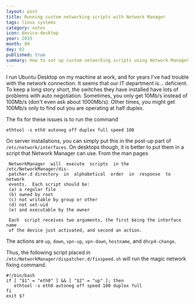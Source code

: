```yaml
---
layout: post
title: Running custom networking scripts with Network Manager
tags: linux systems
category: notes
icon: device-desktop
year: 2015
month: 09
day: 02
published: true
summary: How to set up custom networking scripts using Network Manager.
---
```


I run Ubuntu Desktop on my machine at work, and for years I've had trouble with the network connection.
It seems that our IT department is... deficient.
To keep a long story short, the switches they have installed have lots of problems with auto negotiation.
Sometimes, you only get 10Mb/s instead of 100Mb/s (don't even ask about 1000Mb/s).
Other times, you might get 100Mb/s only to find out you are operating at half duplex. 

The fix for these issues is to run the command 

```
ethtool -s ethX autoneg off duplex full speed 100
```

On server installations, you can simply put this in the post-up part of ``/etc/network/interfaces``.
On desktops though, it is better to put them in a script that Network Manager can use.
From the man pages

```
 NetworkManager  will  execute  scripts  in the /etc/NetworkManager/dis‐
 patcher.d directory  in  alphabetical  order  in  response  to  network
 events.  Each script should be:
 (a) a regular file
 (b) owned by root
 (c) not writable by group or other
 (d) not set-uid
 (e) and executable by the owner

 Each  script receives two arguments, the first being the interface name
 of the device just activated, and second an action.
```

The actions are ``up``, ``down``, ``vpn-up``, ``vpn-down``, ``hostname``, and ``dhcp4-change``.

Thus, the following script placed in ``/etc/NetworkManager/dispatcher.d/fixspeed.sh`` will run the magic network fixing command.

```
#!/bin/bash
if [ "$1" = "eth0" ] && [ "$2" = "up" ]; then
   ethtool -s eth0 autoneg off speed 100 duplex full
fi
exit $?
```

